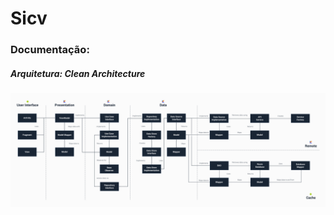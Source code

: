# Sicv

### Documentação:

##### Arquitetura: Clean Architecture
![Alt text](architecture.png?raw=true "Architecture Choosed")
